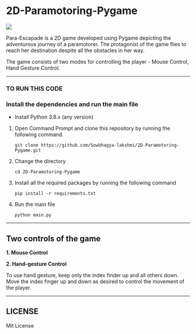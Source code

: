 # 2D-Paramotoring-Pygame

![](https://github.com/Sowbhagya-lakshmi/2D-Paramotoring-Pygame/blob/game-integration/Images_wiki/ICON.png)

Para-Escapade is a 2D game developed using Pygame depicting the adventurous journey of a paramotorer. The protagonist of the game flies to reach her destination despite all the obstacles in her way.

The game consists of two modes for controlling the player - Mouse Control, Hand Gesture Control.

***

### **TO RUN THIS CODE**

### Install the dependencies and run the main file

* Install Python 3.8.x (any version)

1. Open Command Prompt and clone this repository by running the following command.
      
       git clone https://github.com/Sowbhagya-lakshmi/2D-Paramotoring-Pygame.git

2. Change the directory
      
       cd 2D-Paramotoring-Pygame

3. Install all the required packages by running the following command 
       
       pip install -r requirements.txt
       
4. Run the main file

       python main.py 

***
## Two controls of the game

**1. Mouse Control**

**2. Hand-gesture Control**

To use hand gesture, keep only the index finder up and all others down. Move the index finger up and down as desired to control the movement of the player.  

***
## LICENSE

Mit License


